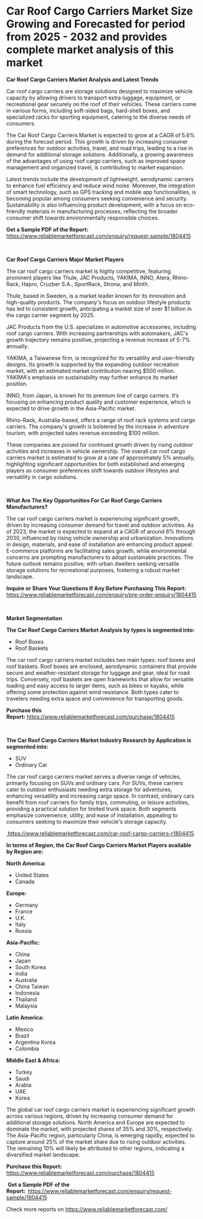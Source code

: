 <p><h1>Car Roof Cargo Carriers Market Size Growing and Forecasted for period from 2025 - 2032 and provides complete market analysis of this market</h1></p><p><strong>Car Roof Cargo Carriers Market Analysis and Latest Trends</strong></p>
<p><p>Car roof cargo carriers are storage solutions designed to maximize vehicle capacity by allowing drivers to transport extra luggage, equipment, or recreational gear securely on the roof of their vehicles. These carriers come in various forms, including soft-sided bags, hard-shell boxes, and specialized racks for sporting equipment, catering to the diverse needs of consumers.</p><p>The Car Roof Cargo Carriers Market is expected to grow at a CAGR of 5.6% during the forecast period. This growth is driven by increasing consumer preferences for outdoor activities, travel, and road trips, leading to a rise in demand for additional storage solutions. Additionally, a growing awareness of the advantages of using roof cargo carriers, such as improved space management and organized travel, is contributing to market expansion.</p><p>Latest trends include the development of lightweight, aerodynamic carriers to enhance fuel efficiency and reduce wind noise. Moreover, the integration of smart technology, such as GPS tracking and mobile app functionalities, is becoming popular among consumers seeking convenience and security. Sustainability is also influencing product development, with a focus on eco-friendly materials in manufacturing processes, reflecting the broader consumer shift towards environmentally responsible choices.</p></p>
<p><strong>Get a Sample PDF of the Report:&nbsp;</strong> <a href="https://www.reliablemarketforecast.com/enquiry/request-sample/1804415?utm_campaign=1134&utm_medium=2&utm_source=Github&utm_content=ia&utm_term=28022025&utm_id=car-roof-cargo-carriers">https://www.reliablemarketforecast.com/enquiry/request-sample/1804415</a></p>
<p>&nbsp;</p>
<p><strong>Car Roof Cargo Carriers Major Market Players</strong></p>
<p><p>The car roof cargo carriers market is highly competitive, featuring prominent players like Thule, JAC Products, YAKIMA, INNO, Atera, Rhino-Rack, Hapro, Cruzber S.A., SportRack, Strona, and Minth. </p><p>Thule, based in Sweden, is a market leader known for its innovation and high-quality products. The company's focus on outdoor lifestyle products has led to consistent growth, anticipating a market size of over $1 billion in the cargo carrier segment by 2025.</p><p>JAC Products from the U.S. specializes in automotive accessories, including roof cargo carriers. With increasing partnerships with automakers, JAC's growth trajectory remains positive, projecting a revenue increase of 5-7% annually.</p><p>YAKIMA, a Taiwanese firm, is recognized for its versatility and user-friendly designs. Its growth is supported by the expanding outdoor recreation market, with an estimated market contribution nearing $500 million. YAKIMA's emphasis on sustainability may further enhance its market position.</p><p>INNO, from Japan, is known for its premium line of cargo carriers. It’s focusing on enhancing product quality and customer experience, which is expected to drive growth in the Asia-Pacific market.</p><p>Rhino-Rack, Australia-based, offers a range of roof rack systems and cargo carriers. The company's growth is bolstered by the increase in adventure tourism, with projected sales revenue exceeding $100 million.</p><p>These companies are poised for continued growth driven by rising outdoor activities and increases in vehicle ownership. The overall car roof cargo carriers market is estimated to grow at a rate of approximately 5% annually, highlighting significant opportunities for both established and emerging players as consumer preferences shift towards outdoor lifestyles and versatility in cargo solutions.</p></p>
<p>&nbsp;</p>
<p><strong>What Are The Key Opportunities For Car Roof Cargo Carriers Manufacturers?</strong></p>
<p><p>The car roof cargo carriers market is experiencing significant growth, driven by increasing consumer demand for travel and outdoor activities. As of 2023, the market is expected to expand at a CAGR of around 6% through 2030, influenced by rising vehicle ownership and urbanization. Innovations in design, materials, and ease of installation are enhancing product appeal. E-commerce platforms are facilitating sales growth, while environmental concerns are prompting manufacturers to adopt sustainable practices. The future outlook remains positive, with urban dwellers seeking versatile storage solutions for recreational purposes, fostering a robust market landscape.</p></p>
<p><strong>Inquire or Share Your Questions If Any Before Purchasing This Report:</strong> <a href="https://www.reliablemarketforecast.com/enquiry/pre-order-enquiry/1804415?utm_campaign=1134&utm_medium=2&utm_source=Github&utm_content=ia&utm_term=28022025&utm_id=car-roof-cargo-carriers">https://www.reliablemarketforecast.com/enquiry/pre-order-enquiry/1804415</a></p>
<p>&nbsp;</p>
<p><strong>Market Segmentation</strong></p>
<p><strong>The Car Roof Cargo Carriers Market Analysis by types is segmented into:</strong></p>
<p><ul><li>Roof Boxes</li><li>Roof Baskets</li></ul></p>
<p><p>The car roof cargo carriers market includes two main types: roof boxes and roof baskets. Roof boxes are enclosed, aerodynamic containers that provide secure and weather-resistant storage for luggage and gear, ideal for road trips. Conversely, roof baskets are open frameworks that allow for versatile loading and easy access to larger items, such as bikes or kayaks, while offering some protection against wind resistance. Both types cater to travelers needing extra space and convenience for transporting goods.</p></p>
<p><strong>Purchase this Report:&nbsp;</strong><a href="https://www.reliablemarketforecast.com/purchase/1804415?utm_campaign=1134&utm_medium=2&utm_source=Github&utm_content=ia&utm_term=28022025&utm_id=car-roof-cargo-carriers">https://www.reliablemarketforecast.com/purchase/1804415</a></p>
<p>&nbsp;</p>
<p><strong>The Car Roof Cargo Carriers Market Industry Research by Application is segmented into:</strong></p>
<p><ul><li>SUV</li><li>Ordinary Car</li></ul></p>
<p><p>The car roof cargo carriers market serves a diverse range of vehicles, primarily focusing on SUVs and ordinary cars. For SUVs, these carriers cater to outdoor enthusiasts needing extra storage for adventures, enhancing versatility and increasing cargo space. In contrast, ordinary cars benefit from roof carriers for family trips, commuting, or leisure activities, providing a practical solution for limited trunk space. Both segments emphasize convenience, utility, and ease of installation, appealing to consumers seeking to maximize their vehicle's storage capacity.</p></p>
<p><a href="https://www.reliablemarketforecast.com/car-roof-cargo-carriers-r1804415?utm_campaign=1134&utm_medium=2&utm_source=Github&utm_content=ia&utm_term=28022025&utm_id=car-roof-cargo-carriers">&nbsp;https://www.reliablemarketforecast.com/car-roof-cargo-carriers-r1804415</a></p>
<p><strong>In terms of Region, the Car Roof Cargo Carriers Market Players available by Region are:</strong></p>
<p>
    <p> <strong> North America: </strong>
        <ul>
            <li>United States</li>
            <li>Canada</li>
        </ul>
        </p> 
    <p> <strong> Europe: </strong>
        <ul>
            <li>Germany</li>
            <li>France</li>
            <li>U.K.</li>
            <li>Italy</li>
            <li>Russia</li>
        </ul>
        </p> 
    <p> <strong> Asia-Pacific: </strong>
        <ul>
            <li>China</li>
            <li>Japan</li>
            <li>South Korea</li>
            <li>India</li>
            <li>Australia</li>
            <li>China Taiwan</li>
            <li>Indonesia</li>
            <li>Thailand</li>
            <li>Malaysia</li>
        </ul>
        </p> 
    <p> <strong> Latin America: </strong>
        <ul>
            <li>Mexico</li>
            <li>Brazil</li>
            <li>Argentina Korea</li>
            <li>Colombia</li>
        </ul>
        </p> 
    <p> <strong> Middle East & Africa: </strong>
        <ul>
            <li>Turkey</li>
            <li>Saudi</li>
            <li>Arabia</li>
            <li>UAE</li>
            <li>Korea</li>
        </ul>
    </p>
    </p>
<p><p>The global car roof cargo carriers market is experiencing significant growth across various regions, driven by increasing consumer demand for additional storage solutions. North America and Europe are expected to dominate the market, with projected shares of 35% and 30%, respectively. The Asia-Pacific region, particularly China, is emerging rapidly, expected to capture around 25% of the market share due to rising outdoor activities. The remaining 10% will likely be attributed to other regions, indicating a diversified market landscape.</p></p>
<p><strong>Purchase this Report: </strong><a href="https://www.reliablemarketforecast.com/purchase/1804415?utm_campaign=1134&utm_medium=2&utm_source=Github&utm_content=ia&utm_term=28022025&utm_id=car-roof-cargo-carriers">https://www.reliablemarketforecast.com/purchase/1804415</a></p>
<p>&nbsp;<strong>Get a Sample PDF of the Report:&nbsp;&nbsp;</strong><a href="https://www.reliablemarketforecast.com/enquiry/request-sample/1804415?utm_campaign=1134&utm_medium=2&utm_source=Github&utm_content=ia&utm_term=28022025&utm_id=car-roof-cargo-carriers">https://www.reliablemarketforecast.com/enquiry/request-sample/1804415</a></p>
<p><strong></strong></p>
<p>Check more reports on <a href="https://www.reliablemarketforecast.com/?utm_campaign=1134&utm_medium=2&utm_source=Github&utm_content=ia&utm_term=28022025&utm_id=car-roof-cargo-carriers">https://www.reliablemarketforecast.com/</a></p>